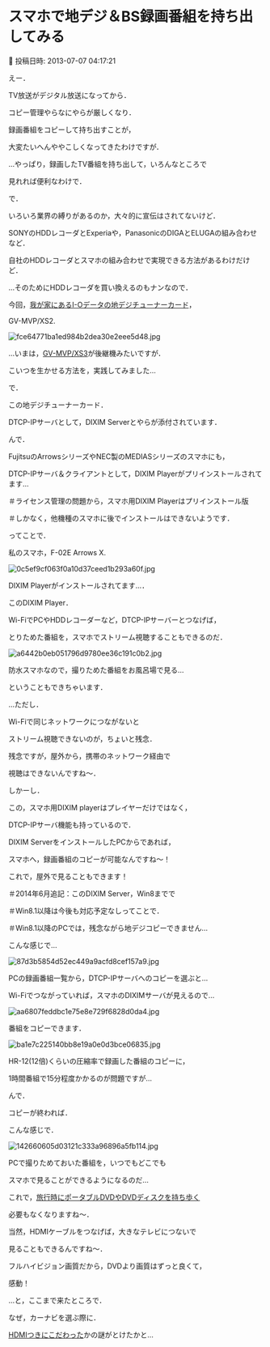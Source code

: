 # スマホで地デジ＆BS録画番組を持ち出してみる

📅 投稿日時: 2013-07-07 04:17:21

えー．


TV放送がデジタル放送になってから．


コピー管理やらなにやらが厳しくなり．





録画番組をコピーして持ち出すことが，


大変たいへんややこしくなってきたわけですが．


…やっぱり，録画したTV番組を持ち出して，いろんなところで


見れれば便利なわけで．





で．


いろいろ業界の縛りがあるのか，大々的に宣伝はされてないけど．


SONYのHDDレコーダとExperiaや，PanasonicのDIGAとELUGAの組み合わせなど．


自社のHDDレコーダとスマホの組み合わせで実現できる方法があるわけだけど．





…そのためにHDDレコーダを買い換えるのもナンなので．


今回，[我が家にあるI-Oデータの地デジチューナーカード](ef9258fd52590d69c018a737426ea6cda.md)，


GV-MVP/XS2.




![fce64771ba1ed984b2dea30e2eee5d48.jpg](images/fce64771ba1ed984b2dea30e2eee5d48.jpg)




…いまは，[GV-MVP/XS3](http://www.iodata.jp/product/av/tidegi/gv-mvpxs3/)が後継機みたいですが．


こいつを生かせる方法を，実践してみました…





で．


この地デジチューナーカード．


DTCP-IPサーバとして，DIXIM Serverとやらが添付されています．





んで．


FujitsuのArrowsシリーズやNEC製のMEDIASシリーズのスマホにも，


DTCP-IPサーバ＆クライアントとして，DIXIM Playerがプリインストールされてます…


＃ライセンス管理の問題から，スマホ用DIXIM Playerはプリインストール版


＃しかなく，他機種のスマホに後でインストールはできないようです．





ってことで．


私のスマホ，F-02E Arrows X.




![0c5ef9cf063f0a10d37ceed1b293a60f.jpg](images/0c5ef9cf063f0a10d37ceed1b293a60f.jpg)




DIXIM Playerがインストールされてます…．





このDIXIM Player．


Wi-FiでPCやHDDレコーダーなど，DTCP-IPサーバーとつなげば，


とりためた番組を，スマホでストリーム視聴することもできるのだ．




![a6442b0eb051796d9780ee36c191c0b2.jpg](images/a6442b0eb051796d9780ee36c191c0b2.jpg)




防水スマホなので，撮りためた番組をお風呂場で見る…


ということもできちゃいます．





…ただし．


Wi-Fiで同じネットワークにつながないと


ストリーム視聴できないのが，ちょいと残念．


残念ですが，屋外から，携帯のネットワーク経由で


視聴はできないんですね～．





しかーし．


この，スマホ用DIXIM playerはプレイヤーだけではなく，


DTCP-IPサーバ機能も持っているので．


DIXIM ServerをインストールしたPCからであれば，


スマホへ，録画番組のコピーが可能なんですね～！


これで，屋外で見ることもできます！





＃2014年6月追記：このDIXIM Server，Win8までで


＃Win8.1以降は今後も対応予定なしってことで．


＃Win8.1以降のPCでは，残念ながら地デジコピーできません…





こんな感じで…




![87d3b5854d52ec449a9acfd8cef157a9.jpg](images/87d3b5854d52ec449a9acfd8cef157a9.jpg)




PCの録画番組一覧から，DTCP-IPサーバへのコピーを選ぶと…





Wi-Fiでつながっていれば，スマホのDIXIMサーバが見えるので…




![aa6807feddbc1e75e8e729f6828d0da4.jpg](images/aa6807feddbc1e75e8e729f6828d0da4.jpg)







番組をコピーできます．




![ba1e7c225140bb8e19a0e0d3bce06835.jpg](images/ba1e7c225140bb8e19a0e0d3bce06835.jpg)




HR-12(12倍)くらいの圧縮率で録画した番組のコピーに，


1時間番組で15分程度かかるのが問題ですが…





んで．


コピーが終われば．


こんな感じで．




![142660605d03121c333a96896a5fb114.jpg](images/142660605d03121c333a96896a5fb114.jpg)




PCで撮りためておいた番組を，いつでもどこでも


スマホで見ることができるようになるのだ…





これで，[旅行時にポータブルDVDやDVDディスクを持ち歩く](e13766a60247be8ea799d4a61b7432958.md)


必要もなくなりますね～．





当然，HDMIケーブルをつなげば，大きなテレビにつないで


見ることもできるんですね～．


フルハイビジョン画質だから，DVDより画質はずっと良くて，


感動！





…と，ここまで来たところで．


なぜ，カーナビを選ぶ際に．


[HDMIつきにこだわった](e09e2ec6505c6a1935719a3fdc95d554d.md)かの謎がとけたかと…
